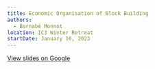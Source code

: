 ```yaml
---
title: Economic Organisation of Block Building
authors:
  - Barnabé Monnot
location: IC3 Winter Retreat
startDate: January 16, 2023
---
```


[View slides on Google](https://docs.google.com/presentation/d/1mllkJF5rWjlZUdeIO-yqq2mXN3e1iBZJil6Ipp_5wOM/view)
